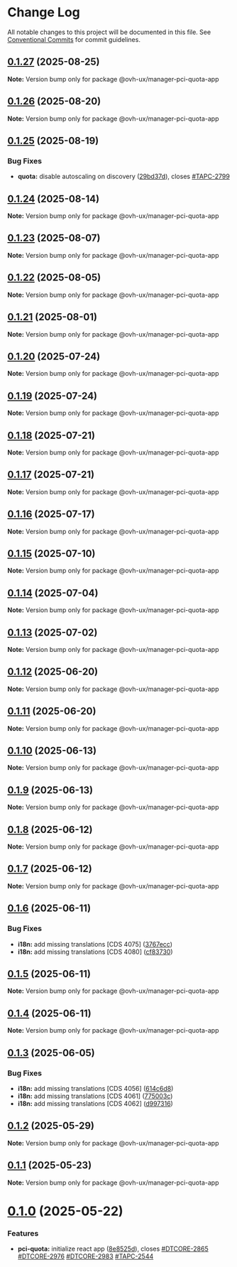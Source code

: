 # Change Log

All notable changes to this project will be documented in this file.
See [Conventional Commits](https://conventionalcommits.org) for commit guidelines.

## [0.1.27](https://github.com/ovh/manager/compare/@ovh-ux/manager-pci-quota-app@0.1.26...@ovh-ux/manager-pci-quota-app@0.1.27) (2025-08-25)

**Note:** Version bump only for package @ovh-ux/manager-pci-quota-app





## [0.1.26](https://github.com/ovh/manager/compare/@ovh-ux/manager-pci-quota-app@0.1.25...@ovh-ux/manager-pci-quota-app@0.1.26) (2025-08-20)

**Note:** Version bump only for package @ovh-ux/manager-pci-quota-app





## [0.1.25](https://github.com/ovh/manager/compare/@ovh-ux/manager-pci-quota-app@0.1.24...@ovh-ux/manager-pci-quota-app@0.1.25) (2025-08-19)


### Bug Fixes

* **quota:** disable autoscaling on discovery ([29bd37d](https://github.com/ovh/manager/commit/29bd37d1fe81fc0f5015e0559f5b6ea1b520dc91)), closes [#TAPC-2799](https://github.com/ovh/manager/issues/TAPC-2799)





## [0.1.24](https://github.com/ovh/manager/compare/@ovh-ux/manager-pci-quota-app@0.1.23...@ovh-ux/manager-pci-quota-app@0.1.24) (2025-08-14)

**Note:** Version bump only for package @ovh-ux/manager-pci-quota-app





## [0.1.23](https://github.com/ovh/manager/compare/@ovh-ux/manager-pci-quota-app@0.1.22...@ovh-ux/manager-pci-quota-app@0.1.23) (2025-08-07)

**Note:** Version bump only for package @ovh-ux/manager-pci-quota-app





## [0.1.22](https://github.com/ovh/manager/compare/@ovh-ux/manager-pci-quota-app@0.1.21...@ovh-ux/manager-pci-quota-app@0.1.22) (2025-08-05)

**Note:** Version bump only for package @ovh-ux/manager-pci-quota-app





## [0.1.21](https://github.com/ovh/manager/compare/@ovh-ux/manager-pci-quota-app@0.1.20...@ovh-ux/manager-pci-quota-app@0.1.21) (2025-08-01)

**Note:** Version bump only for package @ovh-ux/manager-pci-quota-app





## [0.1.20](https://github.com/ovh/manager/compare/@ovh-ux/manager-pci-quota-app@0.1.19...@ovh-ux/manager-pci-quota-app@0.1.20) (2025-07-24)

**Note:** Version bump only for package @ovh-ux/manager-pci-quota-app





## [0.1.19](https://github.com/ovh/manager/compare/@ovh-ux/manager-pci-quota-app@0.1.18...@ovh-ux/manager-pci-quota-app@0.1.19) (2025-07-24)

**Note:** Version bump only for package @ovh-ux/manager-pci-quota-app





## [0.1.18](https://github.com/ovh/manager/compare/@ovh-ux/manager-pci-quota-app@0.1.17...@ovh-ux/manager-pci-quota-app@0.1.18) (2025-07-21)

**Note:** Version bump only for package @ovh-ux/manager-pci-quota-app





## [0.1.17](https://github.com/ovh/manager/compare/@ovh-ux/manager-pci-quota-app@0.1.16...@ovh-ux/manager-pci-quota-app@0.1.17) (2025-07-21)

**Note:** Version bump only for package @ovh-ux/manager-pci-quota-app





## [0.1.16](https://github.com/ovh/manager/compare/@ovh-ux/manager-pci-quota-app@0.1.15...@ovh-ux/manager-pci-quota-app@0.1.16) (2025-07-17)

**Note:** Version bump only for package @ovh-ux/manager-pci-quota-app





## [0.1.15](https://github.com/ovh/manager/compare/@ovh-ux/manager-pci-quota-app@0.1.14...@ovh-ux/manager-pci-quota-app@0.1.15) (2025-07-10)

**Note:** Version bump only for package @ovh-ux/manager-pci-quota-app





## [0.1.14](https://github.com/ovh/manager/compare/@ovh-ux/manager-pci-quota-app@0.1.13...@ovh-ux/manager-pci-quota-app@0.1.14) (2025-07-04)

**Note:** Version bump only for package @ovh-ux/manager-pci-quota-app





## [0.1.13](https://github.com/ovh/manager/compare/@ovh-ux/manager-pci-quota-app@0.1.12...@ovh-ux/manager-pci-quota-app@0.1.13) (2025-07-02)

**Note:** Version bump only for package @ovh-ux/manager-pci-quota-app





## [0.1.12](https://github.com/ovh/manager/compare/@ovh-ux/manager-pci-quota-app@0.1.11...@ovh-ux/manager-pci-quota-app@0.1.12) (2025-06-20)

**Note:** Version bump only for package @ovh-ux/manager-pci-quota-app





## [0.1.11](https://github.com/ovh/manager/compare/@ovh-ux/manager-pci-quota-app@0.1.10...@ovh-ux/manager-pci-quota-app@0.1.11) (2025-06-20)

**Note:** Version bump only for package @ovh-ux/manager-pci-quota-app





## [0.1.10](https://github.com/ovh/manager/compare/@ovh-ux/manager-pci-quota-app@0.1.9...@ovh-ux/manager-pci-quota-app@0.1.10) (2025-06-13)

**Note:** Version bump only for package @ovh-ux/manager-pci-quota-app





## [0.1.9](https://github.com/ovh/manager/compare/@ovh-ux/manager-pci-quota-app@0.1.8...@ovh-ux/manager-pci-quota-app@0.1.9) (2025-06-13)

**Note:** Version bump only for package @ovh-ux/manager-pci-quota-app





## [0.1.8](https://github.com/ovh/manager/compare/@ovh-ux/manager-pci-quota-app@0.1.7...@ovh-ux/manager-pci-quota-app@0.1.8) (2025-06-12)

**Note:** Version bump only for package @ovh-ux/manager-pci-quota-app





## [0.1.7](https://github.com/ovh/manager/compare/@ovh-ux/manager-pci-quota-app@0.1.6...@ovh-ux/manager-pci-quota-app@0.1.7) (2025-06-12)

**Note:** Version bump only for package @ovh-ux/manager-pci-quota-app





## [0.1.6](https://github.com/ovh/manager/compare/@ovh-ux/manager-pci-quota-app@0.1.5...@ovh-ux/manager-pci-quota-app@0.1.6) (2025-06-11)


### Bug Fixes

* **i18n:** add missing translations [CDS 4075] ([3767ecc](https://github.com/ovh/manager/commit/3767ecc118a72aa312c3e3bc856454cb60c3f42a))
* **i18n:** add missing translations [CDS 4080] ([cf83730](https://github.com/ovh/manager/commit/cf837307bf9bab7fb5b999d1fbf220ef1de19acd))





## [0.1.5](https://github.com/ovh/manager/compare/@ovh-ux/manager-pci-quota-app@0.1.4...@ovh-ux/manager-pci-quota-app@0.1.5) (2025-06-11)

**Note:** Version bump only for package @ovh-ux/manager-pci-quota-app





## [0.1.4](https://github.com/ovh/manager/compare/@ovh-ux/manager-pci-quota-app@0.1.3...@ovh-ux/manager-pci-quota-app@0.1.4) (2025-06-11)

**Note:** Version bump only for package @ovh-ux/manager-pci-quota-app





## [0.1.3](https://github.com/ovh/manager/compare/@ovh-ux/manager-pci-quota-app@0.1.2...@ovh-ux/manager-pci-quota-app@0.1.3) (2025-06-05)


### Bug Fixes

* **i18n:** add missing translations [CDS 4056] ([614c6d8](https://github.com/ovh/manager/commit/614c6d8e964cc17eea864ca5d3d999cf34e7fe67))
* **i18n:** add missing translations [CDS 4061] ([775003c](https://github.com/ovh/manager/commit/775003c5bf8ceb7a287a8b6a1c8f57cfd7fa4263))
* **i18n:** add missing translations [CDS 4062] ([d997316](https://github.com/ovh/manager/commit/d9973167aca8b32e3e47d68bf397c319651d4514))





## [0.1.2](https://github.com/ovh/manager/compare/@ovh-ux/manager-pci-quota-app@0.1.1...@ovh-ux/manager-pci-quota-app@0.1.2) (2025-05-29)

**Note:** Version bump only for package @ovh-ux/manager-pci-quota-app





## [0.1.1](https://github.com/ovh/manager/compare/@ovh-ux/manager-pci-quota-app@0.1.0...@ovh-ux/manager-pci-quota-app@0.1.1) (2025-05-23)

**Note:** Version bump only for package @ovh-ux/manager-pci-quota-app





# [0.1.0](https://github.com/ovh/manager/compare/@ovh-ux/manager-pci-quota-app@0.0.0...@ovh-ux/manager-pci-quota-app@0.1.0) (2025-05-22)


### Features

* **pci-quota:** initialize react app ([8e8525d](https://github.com/ovh/manager/commit/8e8525de99a07cd67bb5e105f9e71f8859fb4d37)), closes [#DTCORE-2865](https://github.com/ovh/manager/issues/DTCORE-2865) [#DTCORE-2976](https://github.com/ovh/manager/issues/DTCORE-2976) [#DTCORE-2983](https://github.com/ovh/manager/issues/DTCORE-2983) [#TAPC-2544](https://github.com/ovh/manager/issues/TAPC-2544)
